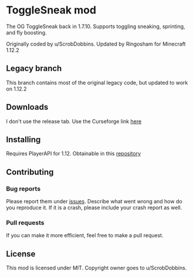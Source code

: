 # ToggleSneak mod

The OG ToggleSneak back in 1.7.10. Supports toggling sneaking, sprinting, and fly boosting.

Originally coded by u/ScrobDobbins. Updated by Ringosham for Minecraft 1.12.2

## Legacy branch

This branch contains most of the original legacy code, but updated to work on 1.12.2

## Downloads

I don't use the release tab. Use the Curseforge link [here](https://www.curseforge.com/minecraft/mc-mods/togglesneak)

## Installing

Requires PlayerAPI for 1.12. Obtainable in this [repository](https://github.com/Tommsy64/PlayerAPI/releases)

## Contributing

### Bug reports

Please report them under [issues](https://github.com/ringosham/ToggleSneak/issues). Describe what went wrong and how do you reproduce it. If it is a crash, please include your crash report as well.

### Pull requests

If you can make it more efficient, feel free to make a pull request.

## License

This mod is licensed under MIT. Copyright owner goes to u/ScrobDobbins.